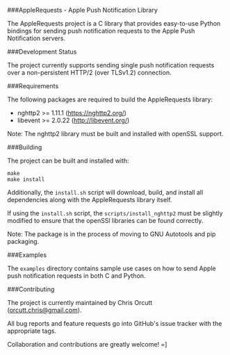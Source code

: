 ###AppleRequests - Apple Push Notification Library

The AppleRequests project is a C library that provides easy-to-use Python bindings for sending push notification requests to the Apple Push Notification servers.

###Development Status

The project currently supports sending single push notification requests over a non-persistent HTTP/2 (over TLSv1.2) connection.

###Requirements

The following packages are required to build the AppleRequests library:

* nghttp2 >= 1.11.1 (https://nghttp2.org/)
* libevent >= 2.0.22 (http://libevent.org/)

Note: The nghttp2 library must be built and installed with openSSL support.

###Building

The project can be built and installed with:

```
make
make install
```

Additionally, the `install.sh` script will download, build, and install all dependencies along with the AppleRequests library itself.

If using the `install.sh` script, the `scripts/install_nghttp2` must be slightly modified to ensure that the openSSl libraries can be found correctly.

Note: The package is in the process of moving to GNU Autotools and pip packaging.

###Examples

The `examples` directory contains sample use cases on how to send Apple push notification requests in both C and Python.


###Contributing

The project is currently maintained by Chris Orcutt (orcutt.chris@gmail.com).

All bug reports and feature requests go into GitHub's issue tracker with the appropriate tags.

Collaboration and contributions are greatly welcome! =]